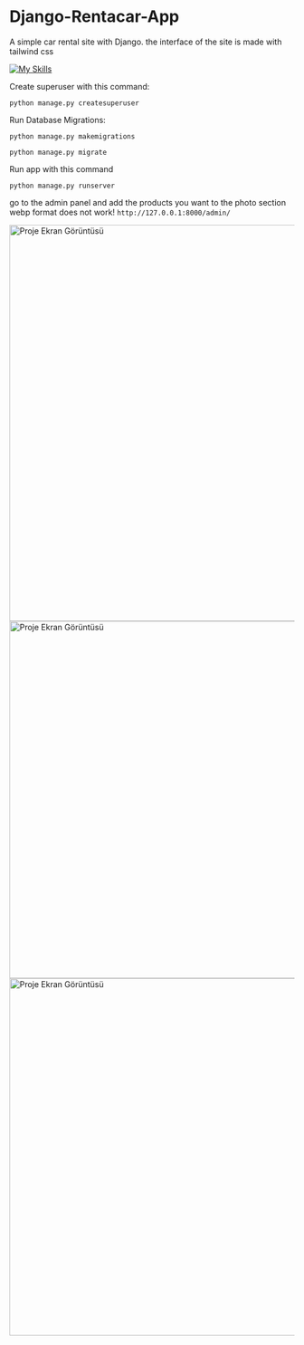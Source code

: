 # Django-Rentacar-App
A simple car rental site with Django. the interface of the site is made with tailwind css 

[![My Skills](https://skillicons.dev/icons?i=python,html,css,tailwind)](https://skillicons.dev)

Create superuser with this command:

```python manage.py createsuperuser```

Run Database Migrations:

```python manage.py makemigrations```

```python manage.py migrate```

Run app with this command

```python manage.py runserver```

go to the admin panel and add the products you want to the photo section webp format does not work!
```http://127.0.0.1:8000/admin/```

<img src="https://github.com/meinsoft/Django-Rentacar-App/assets/110315047/fddc59e4-4dbb-4977-ba99-26532c3afd6f" alt="Proje Ekran Görüntüsü" width="700"/>

<img src="https://github.com/meinsoft/Django-Rentacar-App/assets/110315047/07e638e1-e9ac-416c-a0d7-9239aff53008" alt="Proje Ekran Görüntüsü" width="631"/>

<img src="https://github.com/meinsoft/Django-Rentacar-App/assets/110315047/c4fea156-aaa2-4435-9a31-e1b8832717af" alt="Proje Ekran Görüntüsü" width="631"/>
